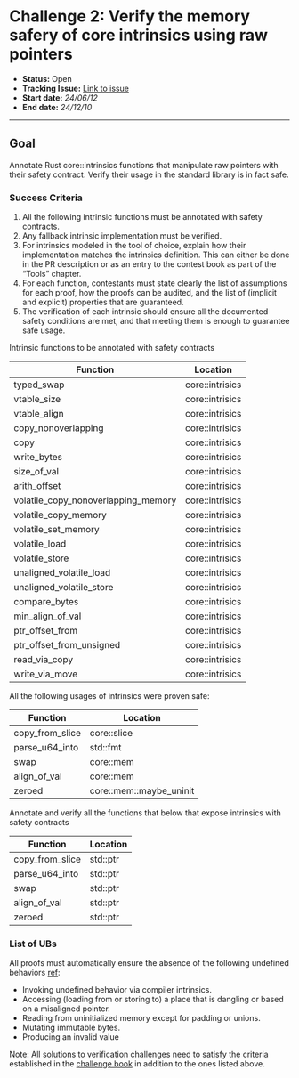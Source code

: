 # Challenge 2: Verify the memory safery of core intrinsics using raw pointers

- **Status:** Open
- **Tracking Issue:** [Link to issue](https://github.com/model-checking/verify-rust-std/issues/16)
- **Start date:** *24/06/12*
- **End date:** *24/12/10*

-------------------


## Goal

Annotate Rust core::intrinsics functions that manipulate raw pointers with their safety contract. Verify their usage in the standard library is in fact safe.

### Success Criteria

1. All the following intrinsic functions must be annotated with safety contracts.
2. Any fallback intrinsic implementation must be verified.
3. For intrinsics modeled in the tool of choice, explain how their implementation matches the intrinsics definition. This can either be done in the PR description or as an entry to the contest book as part of the “Tools” chapter.
4. For each function, contestants must state clearly the list of assumptions for each proof, how the proofs can be audited, and the list of (implicit and explicit) properties that are guaranteed.
5. The verification of each intrinsic should ensure all the documented safety conditions are met, and that meeting them is enough to guarantee safe usage.


Intrinsic functions to be annotated with safety contracts

| Function | Location |
|---------|---------|
|typed_swap | core::intrisics |
|vtable_size| core::intrisics |
|vtable_align| core::intrisics |
|copy_nonoverlapping| core::intrisics |
|copy| core::intrisics |
|write_bytes| core::intrisics |
|size_of_val| core::intrisics |
|arith_offset| core::intrisics |
|volatile_copy_nonoverlapping_memory| core::intrisics |
|volatile_copy_memory| core::intrisics |
|volatile_set_memory| core::intrisics |
|volatile_load| core::intrisics |
|volatile_store| core::intrisics |
|unaligned_volatile_load| core::intrisics |
|unaligned_volatile_store| core::intrisics |
|compare_bytes| core::intrisics |
|min_align_of_val| core::intrisics |
|ptr_offset_from| core::intrisics |
|ptr_offset_from_unsigned| core::intrisics |
|read_via_copy| core::intrisics |
|write_via_move| core::intrisics |


All the following usages of intrinsics were proven safe:

| Function | Location |
|---------|---------|
|copy_from_slice	| core::slice |
|parse_u64_into	| std::fmt |
|swap | core::mem |
|align_of_val | core::mem |
|zeroed | core::mem::maybe_uninit |



Annotate and verify all the functions that below that expose intrinsics with safety contracts

| Function | Location |
|---------|---------|
|copy_from_slice	| std::ptr |
|parse_u64_into	| std::ptr |
|swap | std::ptr |
|align_of_val | std::ptr |
|zeroed | std::ptr |



### List of UBs

All proofs must automatically ensure the absence of the following undefined behaviors [ref](https://github.com/rust-lang/reference/blob/142b2ed77d33f37a9973772bd95e6144ed9dce43/src/behavior-considered-undefined.md):

* Invoking undefined behavior via compiler intrinsics.
* Accessing (loading from or storing to) a place that is dangling or based on a misaligned pointer.
* Reading from uninitialized memory except for padding or unions.
* Mutating immutable bytes.
* Producing an invalid value


Note: All solutions to verification challenges need to satisfy the criteria established in the [challenge book](general-rules.md)
in addition to the ones listed above.
